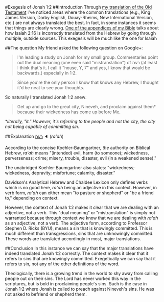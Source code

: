 #Exegesis of Jonah 1:2
##Introduction
Through [my translation of the Old Testament](https://github.com/cgoettel/bible/blob/master/bible.pdf?raw=true) I've noticed areas where the common translations (e.g., King James Version, Darby English, Douay-Rheims, New International Version, etc.) are not always translated the best. In fact, in some instances it seems that things are clearly wrong. [One of the appendices of my Bible](https://github.com/cgoettel/bible/blob/master/Appendix/isaiah.tex) talks about how Isaiah 2:16 is incorrectly translated from the Hebrew by going through multiple, outside sources. This exegesis will be much like the one for Isaiah

##The question
My friend asked the following question on Google+:
> I'm leading a study on Jonah for my small group. Commentaries point out the dual meaning (one even said "mistranslation") of רעה (at least I think that's it. I call it "house, Y, 7" and yes, I know that would be backwards.) especially in 1:2.

> Since you're the only person I know that knows any Hebrew, I thought it'd be neat to see your thoughts. 

So naturally I translated Jonah 1:2 anew:
> Get up and go to the great city, Nineveh, and proclaim against them* because their wickedness has come up before Me.

*_literally, "it." However, it's referring to the people and not the city, the city not being capable of committing sin._

##Explanation
[רעה](http://www.forvo.com/word/%D7%A8%D7%A2%D7%94/#he) :speaker: (_ra'ah_)

According to the concise Koehler-Baumgartner, _the_ authority on Biblical Hebrew, _ra'ah_ means "(intended) evil, harm (to someone); wickedness, perverseness; crime; misery, trouble, disaster, evil (in a weakened sense)."

The unabridged Koehler-Baumgartner also states: "wickedness; wickedness, depravity; misfortune; calamity, disaster."

Davidson's Analytical Hebrew and Chaldee Lexicon only defines verbs which is no good here, _ra'ah_ being an adjective in this context. However, in verb form, _ra'ah_ can either mean "to pasture or shepherd" or "be a friend to," depending on context.

However, the context of Jonah 1:2 makes it clear that we are dealing with an adjective, not a verb. This "dual meaning" or "mistranslation" is simply not warranted because through context we know that we are dealing with _ra'ah_ as an adjective, not a verb. The adjective form, according to Professor Stephen D. Ricks (BYU), means a sin that is knowingly committed. This is much different than transgressions, sins that are unknowingly committed. These words are translated accordingly in most, major translations.

##Conclusion
In this instance we can say that the major translations have indeed translated Jonah 1:2 correctly. The context makes it clear that it refers to sins that are knowingly committed. Exegetically we can say that it refers to sin, not any of the other definitions of the word.

Theologically, there is a growing trend in the world to shy away from calling people out on their sins. The Lord has never worked this way in the scriptures, but is bold in proclaiming people's sins. Such is the case in Jonah 1:2 where Jonah is called to preach against Nineveh's sins. He was not asked to befriend or shepherd them.
